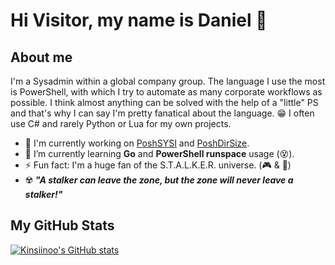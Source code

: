 # Hi Visitor, my name is Daniel 👋

## About me

I'm a Sysadmin within a global company group. The language I use the most is PowerShell, with which I try to automate as many corporate workflows as possible. I think almost anything can be solved with the help of a "little" PS and that's why I can say I'm pretty fanatical about the language. :grin: I often use C# and rarely Python or Lua for my own projects.

- 🔭 I'm currently working on [PoshSYSI](https://github.com/Kinsiinoo/PoshSYSI) and [PoshDirSize](https://github.com/Kinsiinoo/PoshDirSize).
- 🌱 I’m currently learning **Go** and **PowerShell runspace** usage (:dizzy_face:).
- ⚡ Fun fact: I'm a huge fan of the S.T.A.L.K.E.R. universe. (:video_game: & :book:)
- :radioactive: ***"A stalker can leave the zone, but the zone will never leave a stalker!"***

## My GitHub Stats

[![Kinsiinoo's GitHub stats](https://github-readme-stats.vercel.app/api?username=kinsiinoo&show_icons=true&theme=dark&bg_color=135,28313b,485461&title_color=0CBABA&icon_color=0CBABA&text_color=ffffff&hide_border=true&include_all_commits=true)](https://github.com/Kinsiinoo)
